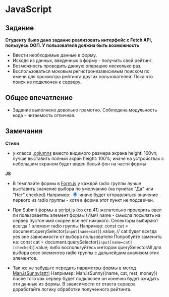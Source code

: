 # JavaScript #
## Задание ##
**Студенту было дано задание реализовать интерфейс с Fetch API, пользуясь ООП.
     У пользователя должна быть возможность**
     
* Ввести необходимые данные в форму.
* Исходя из данных, введенных в форму - получить свой рейтинг.
* Возможность проводить данную операцию несколько раз.
* Воспользоваться моковым регистронезависимым поиском по имени для просмотра рейтинга других пользователей. 
Пока что поиск не подключен к серверу.


## Общее впечатление ##

* Задание выполнено довольно грамотно. Соблюдена модульность кода - читаемость отличная.

## Замечания ##

**Стили**
* у класса [.columns](https://github.com/OriginalSin/code-review-js/blob/main/style.css#L31) вместо видимого размера экрана
	height: 100vh;
лучше выставить полный экран
	height: 100%;
иначе на устройствах с небольшим экраном будет виден белый фон на части формы

**JS**
* В темплэйте формы в [Form.js](https://github.com/OriginalSin/code-review-js/blob/main/Form.js#L27) у каждой radio группы лучше выставить значение выбора по умолчанию (на пунктах "Да" или "Нет" checked)
Например:
	<input type="radio" value="yes" name="cat" checked>
иначе будет отправляться значение первого из radio группы - хотя в форме этот пункт не подсвечен.

* При Submit формы в [script.js](https://github.com/OriginalSin/code-review-js/blob/main/script.js#L43) (со стр.41) желательно проверить ввел ли пользоваетль элемент формы (Имя) name - смысла посылать на сервер пустое имя
скорее все нет никакого.
Селекторы выбирают всегда 1 элемент radio группы
Например:
	const cat = document.querySelector(`input[name=cat]`).value;	// cat будет всегда yes вне зависимости от выбора пользователя
Попробуйте заменить на:
	const cat = document.querySelector(`input[name=cat][checked]`).value;
либо воспользуйтесь методом querySelectorAll для выбора всех элементов radio группы с дальнейшим анализом этих элементов.

* Так же не забудьте передать параметры формы в метод [Man.isSunny(attr)](https://github.com/OriginalSin/code-review-js/blob/main/script.js#L68)
Например:
	Man.isSunny({name, cat, rest, money})
 после того как сервер будет подключен он конечно будет ожидать эти данные из формы.
 В зависимости от ответа сервера доработайте логику обработки полученного рейтинга.

 


